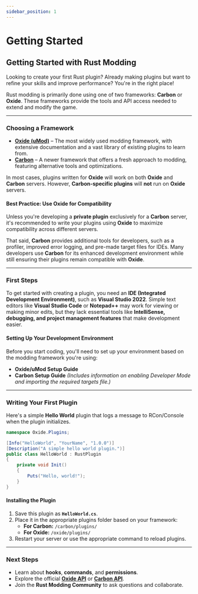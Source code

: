 ```yaml
---
sidebar_position: 1
---
```


# Getting Started

## Getting Started with Rust Modding

Looking to create your first Rust plugin? Already making plugins but want to refine your skills and improve performance? You're in the right place!

Rust modding is primarily done using one of two frameworks: **Carbon** or **Oxide**. These frameworks provide the tools and API access needed to extend and modify the game.

***

### Choosing a Framework

* [**Oxide (uMod)**](https://docs.oxidemod.com) – The most widely used modding framework, with extensive documentation and a vast library of existing plugins to learn from.
* [**Carbon**](https://docs.carbonmod.gg/docs) – A newer framework that offers a fresh approach to modding, featuring alternative tools and optimizations.

In most cases, plugins written for **Oxide** will work on both **Oxide** and **Carbon** servers. However, **Carbon-specific plugins** will **not** run on **Oxide** servers.

#### Best Practice: Use Oxide for Compatibility

Unless you're developing a **private plugin** exclusively for a **Carbon** server, it's recommended to write your plugins using **Oxide** to maximize compatibility across different servers.

That said, **Carbon** provides additional tools for developers, such as a profiler, improved error logging, and pre-made target files for IDEs. Many developers use **Carbon** for its enhanced development environment while still ensuring their plugins remain compatible with **Oxide**.

***

### First Steps

To get started with creating a plugin, you need an **IDE (Integrated Development Environment)**, such as **Visual Studio 2022**. Simple text editors like **Visual Studio Code** or **Notepad++** may work for viewing or making minor edits, but they lack essential tools like **IntelliSense, debugging, and project management features** that make development easier.

#### Setting Up Your Development Environment

Before you start coding, you'll need to set up your environment based on the modding framework you're using:

* **Oxide/uMod Setup Guide**
* **Carbon Setup Guide** _(Includes information on enabling Developer Mode and importing the required targets file.)_

***

### Writing Your First Plugin

Here's a simple **Hello World** plugin that logs a message to RCon/Console when the plugin initializes.

```csharp
namespace Oxide.Plugins;

[Info("HelloWorld", "YourName", "1.0.0")]
[Description("A simple hello world plugin.")]
public class HelloWorld : RustPlugin
{
    private void Init()
    {
        Puts("Hello, world!");
    }
}
```

#### Installing the Plugin

1. Save this plugin as **`HelloWorld.cs`**.
2. Place it in the appropriate plugins folder based on your framework:
   * **For Carbon:** `/carbon/plugins/`
   * **For Oxide:** `/oxide/plugins/`
3. Restart your server or use the appropriate command to reload plugins.

***

### Next Steps

* Learn about **hooks**, **commands**, and **permissions**.
* Explore the official [**Oxide API**](https://docs.oxidemod.com) or [**Carbon API**](https://docs.carbonmod.gg/docs).
* Join the **Rust Modding Community** to ask questions and collaborate.
